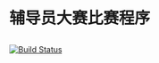 辅导员大赛比赛程序 
================
   ##
[![Build Status]()](https://github.com/yejinmo/CounselorCompetition/releases)
